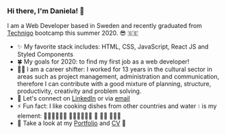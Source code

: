 ### Hi there, I'm Daniela! 👋

I am a Web Developer based in Sweden and recently graduated from [Technigo](https://www.technigo.io/program) bootcamp this summer 2020. 😎 🇸🇪
 
- ✨  My favorite stack includes: HTML, CSS, JavaScript, React JS and Styled Components 
- 🍀  My goals for 2020: to find my first job as a web developer! 
- 💪🏻  I am a career shifter: I worked for 13 years in the cultural sector in areas such as project management, administration and communication, therefore I can contribute           with a good mixture of planning, structure, productivity, creativity and problem solving. 
- 💬  Let's connect on [LinkedIn](https://www.linkedin.com/in/danielazacarias/) or via [email](mailto:daniela.zacarias@outlook.com)
- ⚡  Fun fact: I like cooking dishes from other countries and water 💧  is my element: 🏄🏻‍♀️🌊🌊🌊  🏊🏻‍♀️🌊🌊🌊  🥽 🐠🐬 🌊🌊🌊
- 💼  Take a look at my [Portfolio](https://my-portfolio-dannuzak.netlify.app/) and [CV](https://dannuzak.github.io/My-CV/) 👀
